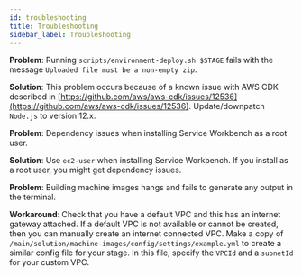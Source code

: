 ```yaml
---
id: troubleshooting
title: Troubleshooting
sidebar_label: Troubleshooting
---
```



**Problem**: Running `scripts/environment-deploy.sh $STAGE` fails with the message `Uploaded file must be a non-empty zip`.

**Solution**: This problem occurs because of a known issue with AWS CDK described in [https://github.com/aws/aws-cdk/issues/12536](https://github.com/aws/aws-cdk/issues/12536). Update/downpatch `Node.js` to version 12.x.

**Problem**: Dependency issues when installing Service Workbench as a root user.

**Solution**: Use `ec2-user` when installing Service Workbench. If you install as a root user, you might get dependency issues.

**Problem**: Building machine images hangs and fails to generate any output in the terminal.

**Workaround**: Check that you have a default VPC and this has an internet gateway attached. If a default VPC is not available or cannot be created, then you can manually create an internet connected VPC. Make a copy of `/main/solution/machine-images/config/settings/example.yml` to create a similar config file for your stage. In this file, specify the `VPCId` and a `subnetId` for your custom VPC.

